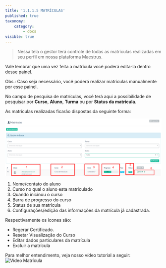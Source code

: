 ```yaml
---
title: '1.1.1.5 MATRÍCULAS'
published: true
taxonomy:
    category:
        - docs
visible: true
---
```


> Nessa tela o gestor terá controle de todas as matrículas realizadas em seu perfil em nossa plataforma Maestrus. 

Vale lembrar que uma vez feita a matrícula você poderá edita-la dentro desse painel. 

Obs.: Caso seja necessário, você poderá realizar matrículas manualmente por esse painel.

No campo de pesquisa de matrículas, você terá aqui a possibilidade de pesquisar por **Curso**, **Aluno**, **Turma** ou por **Status da matrícula**.

As matrículas realizadas ficarão dispostas da seguinte forma:

![Imagem Matricula](matricula.png)

1. Nome/contato do aluno
2. Curso no qual o aluno esta matriculado
3. Quando inicinou o curso
4. Barra de progresso do curso
5. Status de sua matrícula
6. Configurações/edição das informações da matrícula já cadastrada. 

Respectivamente os ícones são:
 - Regerar Certificado.
 - Resetar Visualização do Curso
 - Editar dados particulares da matrícula
 - Excluir a matrícula

Para melhor entendimento, veja nosso vídeo tutorial a seguir:
![Vídeo Matrícula](https://www.youtube.com/watch?v=v5NINQqUVX4)